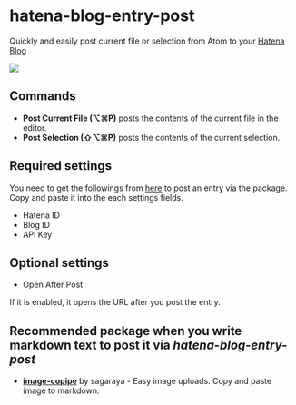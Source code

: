 # hatena-blog-entry-post
Quickly and easily post current file or selection from Atom to your [Hatena Blog](http://hatenablog.com/)

![](https://zippy.gfycat.com/IcyPotableHackee.gif)

## Commands
- **Post Current File (⌥⌘P)** posts the contents of the current file in the editor.
- **Post Selection (⇧⌥⌘P)** posts the contents of the current selection.

## Required settings
You need to get the followings from [here](http://blog.hatena.ne.jp/my/config/detail) to post an entry via the package. Copy and paste it into the each settings fields.

- Hatena ID
- Blog ID
- API Key

## Optional settings

- Open After Post

If it is enabled, it opens the URL after you post the entry.

## Recommended package when you write markdown text to post it via *hatena-blog-entry-post*
- **[image-copipe](https://atom.io/packages/image-copipe)** by sagaraya -  Easy image uploads. Copy and paste image to markdown.
